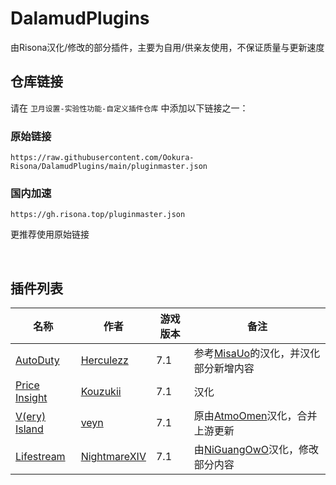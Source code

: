 # DalamudPlugins
由Risona汉化/修改的部分插件，主要为自用/供亲友使用，不保证质量与更新速度

## 仓库链接
请在 ```卫月设置-实验性功能-自定义插件仓库``` 中添加以下链接之一：

### 原始链接
```
https://raw.githubusercontent.com/Ookura-Risona/DalamudPlugins/main/pluginmaster.json
```
### 国内加速
```
https://gh.risona.top/pluginmaster.json
```
更推荐使用原始链接

<br>

## 插件列表

| 名称      | 作者      | 游戏版本 | 备注 |
|----------|----------|----------|----------|
| [AutoDuty](https://github.com/Ookura-Risona/AutoDuty) | [Herculezz](https://github.com/Herculezz55) | 7.1 | 参考[MisaUo](https://github.com/MisaUo)的汉化，并汉化部分新增内容 |
| [Price Insight](https://github.com/Ookura-Risona/ffxiv-priceinsight) | [Kouzukii](https://github.com/Kouzukii) | 7.1 | 汉化 |
| [V(ery) Island](https://github.com/Ookura-Risona/ffxiv_visland-cn) | [veyn](https://github.com/awgil) | 7.1 | 原由[AtmoOmen](https://github.com/AtmoOmen)汉化，合并上游更新 |
| [Lifestream](https://github.com/Ookura-Risona/Lifestream) | [NightmareXIV](https://github.com/NightmareXIV) | 7.1 | 由[NiGuangOwO](https://github.com/NiGuangOwO)汉化，修改部分内容 |
